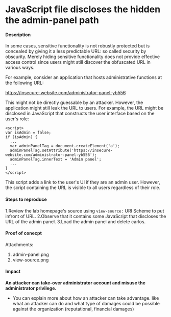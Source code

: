 # JavaScript file discloses the hidden the admin-panel path

#### Description
In some cases, sensitive functionality is not robustly protected but is concealed by giving it a less predictable URL: so called security by obscurity. Merely hiding sensitive functionality does not provide effective access control since users might still discover the obfuscated URL in various ways.

For example, consider an application that hosts administrative functions at the following URL:

https://insecure-website.com/administrator-panel-yb556

This might not be directly guessable by an attacker. However, the application might still leak the URL to users. For example, the URL might be disclosed in JavaScript that constructs the user interface based on the user's role:

```
<script>
var isAdmin = false;
if (isAdmin) {
  ...
  var adminPanelTag = document.createElement('a');
  adminPanelTag.setAttribute('https://insecure-website.com/administrator-panel-yb556');
  adminPanelTag.innerText = 'Admin panel';
  ...
}
</script>
```

This script adds a link to the user's UI if they are an admin user. However, the script containing the URL is visible to all users regardless of their role. 

#### Steps to reproduce

1.Review the lab homepage's source using `view-source:` URI Scheme to put infront of URL.
2.Observe that it contains some JavaScript that discloses the URL of the admin panel. 
3.Load the admin panel and delete carlos. 

#### Proof of conecpt

Attachments: 

1. admin-panel.png
2. view-source.png

#### Impact 

**An attacker can take-over administrator account and misuse the administrator privilege.**

* You can explain more about how an attacker can take advantage. like what an attacker can do and what type of damages could be possible against the 
  organization (reputational, financial damages)
  